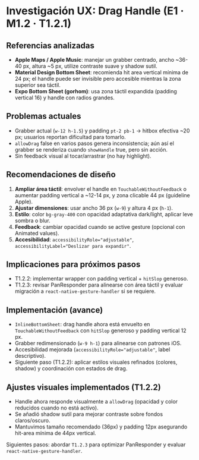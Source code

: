 # Investigación UX: Drag Handle (E1 · M1.2 · T1.2.1)

## Referencias analizadas

- **Apple Maps / Apple Music**: manejar un grabber centrado, ancho ~36-40 px, altura ~5 px, utilize contraste suave y shadow sutil.
- **Material Design Bottom Sheet**: recomienda hit area vertical mínima de 24 px; el handle puede ser invisible pero accesible mientras la zona superior sea táctil.
- **Expo Bottom Sheet (gorhom)**: usa zona táctil expandida (padding vertical 16) y handle con radios grandes.

## Problemas actuales

- Grabber actual (`w-12 h-1.5`) y padding `pt-2 pb-1` → hitbox efectiva ~20 px; usuarios reportan dificultad para tomarlo.
- `allowDrag` false en varios pasos genera inconsistencia; aún así el grabber se renderiza cuando `showHandle` true, pero sin acción.
- Sin feedback visual al tocar/arrastrar (no hay highlight).

## Recomendaciones de diseño

1. **Ampliar área táctil**: envolver el handle en `TouchableWithoutFeedback` o aumentar padding vertical a ~12-14 px, y zona clicable 44 px (guideline Apple).
2. **Ajustar dimensiones**: usar ancho 36 px (`w-9`) y altura 4 px (`h-1`).
3. **Estilo**: color `bg-gray-400` con opacidad adaptativa dark/light, aplicar leve sombra o blur.
4. **Feedback**: cambiar opacidad cuando se active gesture (opcional con Animated values).
5. **Accesibilidad**: `accessibilityRole="adjustable"`, `accessibilityLabel="Deslizar para expandir"`.

## Implicaciones para próximos pasos

- T1.2.2: implementar wrapper con padding vertical + `hitSlop` generoso.
- T1.2.3: revisar PanResponder para alinearse con área táctil y evaluar migración a `react-native-gesture-handler` si se requiere.

## Implementación (avance)

- `InlineBottomSheet`: drag handle ahora está envuelto en `TouchableWithoutFeedback` con `hitSlop` generoso y padding vertical 12 px.
- Grabber redimensionado (`w-9 h-1`) para alinearse con patrones iOS.
- Accesibilidad mejorada (`accessibilityRole="adjustable"`, label descriptivo).
- Siguiente paso (T1.2.2): aplicar estilos visuales refinados (colores, shadow) y coordinación con estados de drag.

## Ajustes visuales implementados (T1.2.2)

- Handle ahora responde visualmente a `allowDrag` (opacidad y color reducidos cuando no está activo).
- Se añadió shadow sutil para mejorar contraste sobre fondos claros/oscuro.
- Mantuvimos tamaño recomendado (36px) y padding 12px asegurando hit-area mínima de 44px vertical.

Siguientes pasos: abordar `T1.2.3` para optimizar PanResponder y evaluar `react-native-gesture-handler`.
